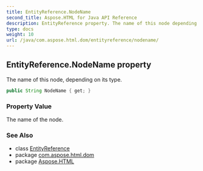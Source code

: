 ```yaml
---
title: EntityReference.NodeName
second_title: Aspose.HTML for Java API Reference
description: EntityReference property. The name of this node depending on its type
type: docs
weight: 10
url: /java/com.aspose.html.dom/entityreference/nodename/
---
```

## EntityReference.NodeName property

The name of this node, depending on its type.

```java
public String NodeName { get; }
```

### Property Value

The name of the node.

### See Also

* class [EntityReference](../)
* package [com.aspose.html.dom](../../../com.aspose.html.dom/)
* package [Aspose.HTML](../../../)
